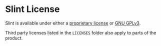 # Slint License

Slint is available under either a [proprietary license](LICENSES/LicenseRef-Slint-commercial.md)
or [GNU GPLv3](LICENSES/GPL-3.0-only.txt).

Third party licenses listed in the `LICENSES` folder also apply to parts of the product.
